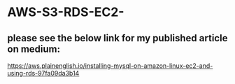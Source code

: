 # AWS-S3-RDS-EC2-
## please see the below link for my published article on medium:
https://aws.plainenglish.io/installing-mysql-on-amazon-linux-ec2-and-using-rds-97fa09da3b14
